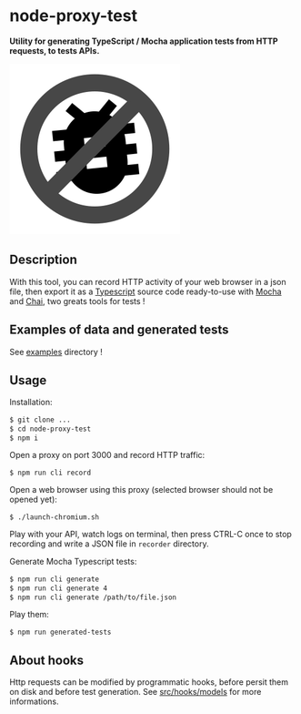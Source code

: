 # node-proxy-test

**Utility for generating TypeScript / Mocha application tests from HTTP requests, to tests APIs.**

![Image of Yaktocat](doc/icon.png)

## Description

With this tool, you can record HTTP activity of your web browser in a json file, then export it 
as a [Typescript](http://www.typescriptlang.org) source code ready-to-use with [Mocha](https://mochajs.org) 
and [Chai](http://chaijs.com/), two greats tools for tests !

## Examples of data and generated tests 

See [examples](examples/) directory !

## Usage

Installation:
    
    $ git clone ...
    $ cd node-proxy-test
    $ npm i
    
Open a proxy on port 3000 and record HTTP traffic:     
    
    $ npm run cli record  

Open a web browser using this proxy (selected browser should not be opened yet):

    $ ./launch-chromium.sh
    
Play with your API, watch logs on terminal, then press CTRL-C once to stop recording and write a JSON 
file in `recorder` directory.     

Generate Mocha Typescript tests:

    $ npm run cli generate
    $ npm run cli generate 4
    $ npm run cli generate /path/to/file.json
    
Play them:

    $ npm run generated-tests
    
## About hooks

Http requests can be modified by programmatic hooks, before persit them on disk and before 
test generation. See [src/hooks/models](src/hooks/models) for more informations.
